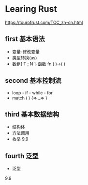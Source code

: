 # Learing Rust
https://tourofrust.com/TOC_zh-cn.html

## first  基本语法  
* 变量-修改变量
* 类型转换(as)
* 数组[ T ; N ]-函数 fn ( )->( )

## second  基本控制流
* loop - if - while - for
* match ( ) {=>  _=> }


## third  基本数据结构
* 结构体
* 方法调用
* 枚举
9.9

## fourth  泛型
* 泛型

9.9